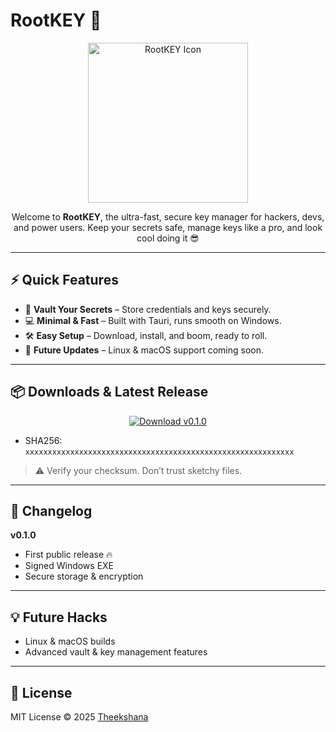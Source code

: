 # RootKEY 🚀

<p align="center">
  <img width="256" height="256" alt="RootKEY Icon" src="https://github.com/user-attachments/assets/3fa871c7-f6ed-44a9-ae5b-df74375c6635" />
</p>

<p align="center">
Welcome to <strong>RootKEY</strong>, the ultra-fast, secure key manager for hackers, devs, and power users. Keep your secrets safe, manage keys like a pro, and look cool doing it 😎
</p>

---

## ⚡ Quick Features

- 🔐 <strong>Vault Your Secrets</strong> – Store credentials and keys securely.
- 💻 <strong>Minimal & Fast</strong> – Built with Tauri, runs smooth on Windows.
- 🛠 <strong>Easy Setup</strong> – Download, install, and boom, ready to roll.
- 🔄 <strong>Future Updates</strong> – Linux & macOS support coming soon.

---

## 📦 Downloads & Latest Release

<p align="center">
<a href="./RootKEY_0.1.0_x64-setup.exe">
  <img src="https://img.shields.io/badge/Download-v0.1.0-brightgreen" alt="Download v0.1.0" />
</a>
</p>

- SHA256: `xxxxxxxxxxxxxxxxxxxxxxxxxxxxxxxxxxxxxxxxxxxxxxxxxxxxxxxxxxxx`

> ⚠️ Verify your checksum. Don’t trust sketchy files.

---

## 📝 Changelog

**v0.1.0**
- First public release 🔥
- Signed Windows EXE
- Secure storage & encryption

---

## 💡 Future Hacks

- Linux & macOS builds
- Advanced vault & key management features

---

## 📄 License
MIT License © 2025 [Theekshana](https://github.com/TheekshanaCN)
